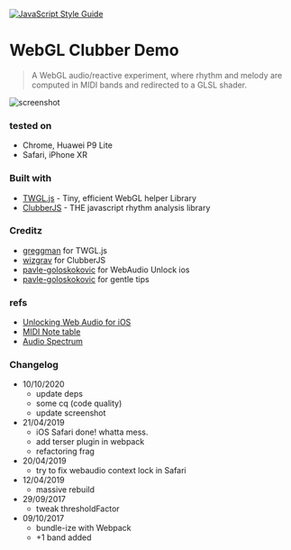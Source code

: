 [![JavaScript Style Guide](https://img.shields.io/badge/code_style-standard-brightgreen.svg)](https://standardjs.com)

# WebGL Clubber Demo

> A WebGL audio/reactive experiment, where rhythm and melody are computed in MIDI bands and redirected to a GLSL shader.

![screenshot](https://spleennooname.github.io/webgl-clubber-demo/screenshot.jpg)

### tested on

* Chrome, Huawei P9 Lite
* Safari, iPhone XR

### Built with

* [TWGL.js](https://twgljs.org/) - Tiny, efficient WebGL helper Library
* [ClubberJS](https://github.com/wizgrav/clubber) - THE javascript rhythm analysis library

### Creditz

* [greggman](https://github.com/greggman) for TWGL.js
* [wizgrav](https://github.com/wizgrav) for ClubberJS
* [pavle-goloskokovic](https://github.com/pavle-goloskokovic) for WebAudio Unlock ios
* [pavle-goloskokovic](https://github.com/pavle-goloskokovic) for gentle tips

### refs
* [Unlocking Web Audio for iOS](https://github.com/pavle-goloskokovic/web-audio-touch-unlock)
* [MIDI Note table](http://subsynth.sourceforge.net/midinote2freq.html)
* [Audio Spectrum](http://www.teachmeaudio.com/mixing/techniques/audio-spectrum)

### Changelog
* 10/10/2020
	- update deps
	- some cq (code quality)
	- update screenshot
* 21/04/2019
	- iOS Safari done! whatta mess.
	- add terser plugin in webpack
	- refactoring frag
* 20/04/2019
	- try to fix webaudio context lock in Safari
* 12/04/2019
	- massive rebuild
* 29/09/2017
	- tweak thresholdFactor
* 09/10/2017
	- bundle-ize with Webpack
	- +1 band added